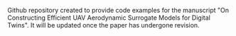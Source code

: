 Github repository created to provide code examples for the manuscript "On Constructing Efficient UAV Aerodynamic Surrogate Models for Digital Twins". It will be updated once the paper has undergone revision.
